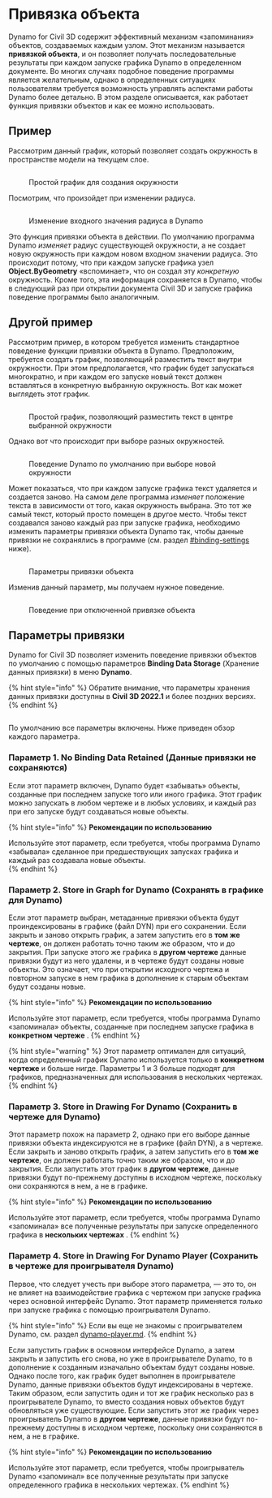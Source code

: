 # Привязка объекта

Dynamo for Civil 3D содержит эффективный механизм «запоминания» объектов, создаваемых каждым узлом. Этот механизм называется **привязкой объекта**, и он позволяет получать последовательные результаты при каждом запуске графика Dynamo в определенном документе. Во многих случаях подобное поведение программы является желательным, однако в определенных ситуациях пользователям требуется возможность управлять аспектами работы Dynamo более детально. В этом разделе описывается, как работает функция привязки объектов и как ее можно использовать.

## Пример

Рассмотрим данный график, который позволяет создать окружность в пространстве модели на текущем слое.

<figure><img src="../../.gitbook/assets/c3d-binding-create-circle.png" alt=""><figcaption><p>Простой график для создания окружности</p></figcaption></figure>

Посмотрим, что произойдет при изменении радиуса.

<figure><img src="../../.gitbook/assets/c3d-binding-change-radius.gif" alt=""><figcaption><p>Изменение входного значения радиуса в Dynamo</p></figcaption></figure>

Это функция привязки объекта в действии. По умолчанию программа Dynamo _изменяет_ радиус существующей окружности, а не создает новую окружность при каждом новом входном значении радиуса. Это происходит потому, что при каждом запуске графика узел **Object.ByGeometry** «вспоминает», что он создал эту _конкретную_ окружность. Кроме того, эта информация сохраняется в Dynamo, чтобы в следующий раз при открытии документа Civil 3D и запуске графика поведение программы было аналогичным.

## Другой пример

Рассмотрим пример, в котором требуется изменить стандартное поведение функции привязки объекта в Dynamo. Предположим, требуется создать график, позволяющий разместить текст внутри окружности. При этом предполагается, что график будет запускаться многократно, и при каждом его запуске новый текст должен вставляться в конкретную выбранную окружность. Вот как может выглядеть этот график.

<figure><img src="../../.gitbook/assets/c3d-binding-create-text.png" alt=""><figcaption><p>Простой график, позволяющий разместить текст в центре выбранной окружности</p></figcaption></figure>

Однако вот что происходит при выборе разных окружностей.

<figure><img src="../../.gitbook/assets/c3d-binding-select-circle.gif" alt=""><figcaption><p>Поведение Dynamo по умолчанию при выборе новой окружности</p></figcaption></figure>

Может показаться, что при каждом запуске графика текст удаляется и создается заново. На самом деле программа _изменяет_ положение текста в зависимости от того, какая окружность выбрана. Это тот же самый текст, который просто помещен в другое место. Чтобы текст создавался заново каждый раз при запуске графика, необходимо изменить параметры привязки объекта Dynamo так, чтобы данные привязки не сохранялись в программе (см. раздел [\#binding-settings](object-binding.md#binding-settings "mention") ниже).

<figure><img src="../../.gitbook/assets/Land_ServicePlacement_BindingSettings.png" alt=""><figcaption><p>Параметры привязки объекта</p></figcaption></figure>

Изменив данный параметр, мы получаем нужное поведение.

<figure><img src="../../.gitbook/assets/c3d-binding-repeat-placement.gif" alt=""><figcaption><p>Поведение при отключенной привязке объекта</p></figcaption></figure>

## Параметры привязки

Dynamo for Civil 3D позволяет изменить поведение привязки объектов по умолчанию с помощью параметров **Binding Data Storage** (Хранение данных привязки) в меню **Dynamo**.

{% hint style="info" %} 
Обратите внимание, что параметры хранения данных привязки доступны в **Civil 3D 2022.1** и более поздних версиях. 
{% endhint %}

<figure><img src="../../.gitbook/assets/c3d-binding-settings (1).png" alt=""><figcaption></figcaption></figure>

По умолчанию все параметры включены. Ниже приведен обзор каждого параметра.

### Параметр 1\. No Binding Data Retained (Данные привязки не сохраняются)

Если этот параметр включен, Dynamo будет «забывать» объекты, созданные при последнем запуске того или иного графика. Этот график можно запускать в любом чертеже и в любых условиях, и каждый раз при его запуске будут создаваться новые объекты.

{% hint style="info" %} 
**Рекомендации по использованию** 

Используйте этот параметр, если требуется, чтобы программа Dynamo «забывала» сделанное при предшествующих запусках графика и каждый раз создавала новые объекты.  
{% endhint %}

### Параметр 2\. Store in Graph for Dynamo (Сохранять в графике для Dynamo)

Если этот параметр выбран, метаданные привязки объекта будут проиндексированы в графике (файл DYN) при его сохранении. Если закрыть и заново открыть график, а затем запустить его в **том же чертеже**, он должен работать точно таким же образом, что и до закрытия. При запуске этого же графика в **другом чертеже** данные привязки будут из него удалены, и в чертеже будут созданы новые объекты. Это означает, что при открытии исходного чертежа и повторном запуске в нем графика в дополнение к старым объектам будут созданы новые.

{% hint style="info" %} 
**Рекомендации по использованию** 

Используйте этот параметр, если требуется, чтобы программа Dynamo «запоминала» объекты, созданные при последнем запуске графика в **конкретном чертеже** . 
{% endhint %}

{% hint style="warning" %} Этот параметр оптимален для ситуаций, когда определенный график Dynamo используется только в **конкретном чертеже** и больше нигде. Параметры 1 и 3 больше подходят для графиков, предназначенных для использования в нескольких чертежах. 
{% endhint %}

### Параметр 3\. Store in Drawing For Dynamo (Сохранить в чертеже для Dynamo)

Этот параметр похож на параметр 2, однако при его выборе данные привязки объекта индексируются не в графике (файл DYN), а в чертеже. Если закрыть и заново открыть график, а затем запустить его в **том же чертеже**, он должен работать точно таким же образом, что и до закрытия. Если запустить этот график в **другом чертеже**, данные привязки будут по-прежнему доступны в исходном чертеже, поскольку они сохраняются в нем, а не в графике.

{% hint style="info" %} 
**Рекомендации по использованию** 

Используйте этот параметр, если требуется, чтобы программа Dynamo «запоминала» все полученные результаты при запуске определенного графика в **нескольких чертежах** . 
{% endhint %}

### Параметр 4\. Store in Drawing For Dynamo Player (Сохранить в чертеже для проигрывателя Dynamo)

Первое, что следует учесть при выборе этого параметра, — это то, он не влияет на взаимодействие графика с чертежом при запуске графика через основной интерфейс Dynamo. Этот параметр применяется _только_ при запуске графика с помощью проигрывателя Dynamo.

{% hint style="info" %} 
Если вы еще не знакомы с проигрывателем Dynamo, см. раздел [dynamo-player.md](../dynamo-player.md "mention"). 
{% endhint %}

Если запустить график в основном интерфейсе Dynamo, а затем закрыть и запустить его снова, но уже в проигрывателе Dynamo, то в дополнение к созданным изначально объектам будут созданы новые. Однако после того, как график будет выполнен в проигрывателе Dynamo, данные привязки объектов будут индексированы в чертеже. Таким образом, если запустить один и тот же график несколько раз в проигрывателе Dynamo, то вместо создания новых объектов будут обновляться уже существующие. Если запустить этот же график через проигрыватель Dynamo в **другом чертеже**, данные привязки будут по-прежнему доступны в исходном чертеже, поскольку они сохраняются в нем, а не в графике.

{% hint style="info" %} 
**Рекомендации по использованию** 

Используйте этот параметр, если требуется, чтобы проигрыватель Dynamo «запоминал» все полученные результаты при запуске определенного графика в нескольких чертежах. 
{% endhint %}
